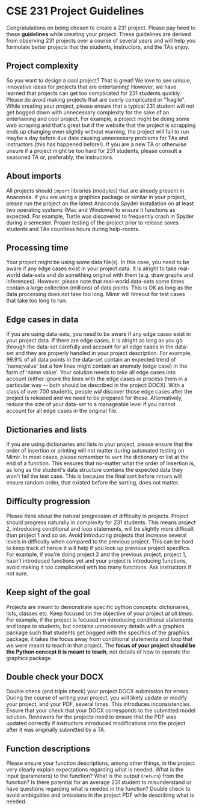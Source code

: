 # CSE 231 Project Guidelines

Congratulations on being chosen to create a 231 project. Please pay heed to these **guidelines** while creating your project. These guidelines are derived from observing 231 projects over a course of several years and will help you formulate better projects that the students, instructors, and the TAs enjoy.

## Project complexity

So you want to design a *cool* project? That is great! We love to see unique, innovative ideas for projects that are entertaining! However, we have learned that projects can get too complicated for 231 students quickly. Please do avoid making projects that are overly complicated or "fragile". While creating your project, please ensure that a typical 231 student will not get bogged down with unnecessary complexity for the sake of an entertaining and cool project. For example, a project might be doing some web scraping and that's great but if the website that the project is scrapping ends up changing even slightly without warning, the project will fail to run maybe a day before due date causing unnecessary problems for TAs and instructors (this has happened before!). If you are a new TA or otherwise unsure if a project might be too hard for 231 students, please consult a seasoned TA or, preferably, the instructors.

## About imports

All projects should `import` libraries (modules) that are already present in Anaconda. If you are using a graphics package or similar in your project, please run the project on the latest Anaconda Spyder installation on at least two operating systems (Mac and Windows) to ensure it functions as expected. For example, Turtle was discovered to frequently crash in Spyder during a semester. Proper testing of the project prior to release saves students and TAs countless hours during help-rooms.

## Processing time
Your project might be using some data file(s). In this case, you need to be aware if any edge cases exist in your project data. It is alright to take real-world data-sets and do something original with them (e.g. draw graphs and inferences). However, please note that real-world data-sets some times contain a large collection (millions) of data points. This is OK as long as the data processing does not take too long. Mimir will timeout for test cases that take too long to run.

## Edge cases in data

If you are using data-sets, you need to be aware if any edge cases exist in your project data. If there are edge cases, it is alright as long as you go through the data-set carefully and account for all edge cases in the data-set and they are properly handled in your project description. For example, 99.9% of all data points in the data-set contain an expected trend of 'name;value' but a few lines might contain an anomaly (edge case) in the form of 'name value'. Your solution needs to take all edge cases into account (either ignore the lines with the edge cases or process them in a particular way -- both should be described in the project DOCX). With a class of over 700 students, people *will* discover those edge cases after the project is released and we need to be prepared for those. Alternatively, reduce the size of your data-set to a manageable level if you cannot account for all edge cases in the original file.

## Dictionaries and lists

If you are using dictionaries and lists in your project, please ensure that the order of insertion or printing will not matter during automated testing on Mimir. In most cases, please remember to `sort` the dictionary or list at the end of a function. This ensures that no-matter what the order of insertion is, as long as the student's data structure contains the expected data they won't fail the test case. This is because the final sort before `return` will ensure random order, that existed before the sorting, does not matter.  

## Difficulty progression

Please think about the natural progression of difficulty in projects. Project should progress naturally in complexity for 231 students. This means project 2, introducing conditional and loop statements, will be slightly more difficult than project 1 and so on. Avoid introducing projects that increase several levels in difficulty when compared to the previous project. This can be hard to keep track of hence it will help if you look up previous project specifics. For example, if you're doing project 2 and the previous project, project 1, hasn't introduced functions yet and your project is introducing functions, avoid making it too complicated with too many functions. Ask instructors if not sure.


## Keep sight of the goal

Projects are meant to demonstrate specific python concepts: dictionaries, lists, classes etc. Keep focused on the objective of your project *at all times*. For example, if the project is focused on introducing conditional statements and loops to students, but contains unnecessary details with a graphics package such that students get bogged with the specifics of the graphics package, it takes the focus away from conditional statements and loop that we were meant to teach in that project. The **focus of your project should be the Python concept it is meant to teach**, not details of how to operate the graphics package.

## Double check your DOCX

Double check (and triple check) your project DOCX submission for errors. During the course of writing your project, you will likely update or modify your project, and your PDF, several times. This introduces inconsistencies. Ensure that your check that your DOCX corresponds to the submitted model solution. Reviewers for the projects need to ensure that the PDF was updated correctly if instructors introduced modifications into the project after it was originally submitted by a TA. 

## Function descriptions

Please ensure your function descriptions, among other things, in the project very clearly explain expectations regarding what is needed. What is the input (parameters) to the function? What is the output (`return`) from the function? Is there potential for an average 231 student to misunderstand or  have questions regarding what is needed in the function? Double check to avoid ambiguities and omissions in the project PDF while describing what is needed.
